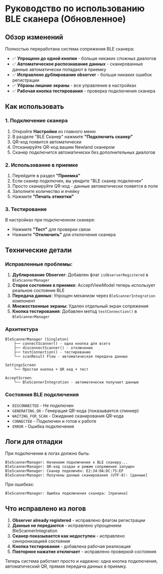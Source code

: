 # Руководство по использованию BLE сканера (Обновленное)

## Обзор изменений

Полностью переработана система сопряжения BLE сканера:
- ✅ **Упрощено до одной кнопки** - больше никаких сложных диалогов
- ✅ **Автоматическое распознавание данных** - сканированные данные автоматически попадают в приемку
- ✅ **Исправлено дублирование observer** - больше никаких ошибок регистрации
- ✅ **Убраны лишние экраны** - все управление в настройках
- ✅ **Рабочая кнопка тестирования** - проверка подключения сканера

## Как использовать

### 1. Подключение сканера

1. Откройте **Настройки** из главного меню
2. В разделе "BLE Сканер" нажмите **"Подключить сканер"**
3. QR-код появится автоматически
4. Отсканируйте QR-код вашим Newland сканером
5. Сканер подключится автоматически без дополнительных диалогов

### 2. Использование в приемке

1. Перейдите в раздел **"Приемка"**
2. Если сканер подключен, вы увидите "BLE сканер подключен"
3. Просто сканируйте QR-код - данные автоматически появятся в поле
4. Заполните количество и ячейку
5. Нажмите **"Печать этикетки"**

### 3. Тестирование

В настройках при подключенном сканере:
- Нажмите **"Тест"** для проверки связи
- Нажмите **"Отключить"** для отключения сканера

## Технические детали

### Исправленные проблемы:

1. **Дублирование Observer**: Добавлен флаг `isObserverRegistered` в `BleScannerManager`
2. **Старое состояние в приемке**: AcceptViewModel теперь использует реальное состояние BLE
3. **Передача данных**: Упрощен механизм через `BleScannerIntegration` компонент
4. **Множественные экраны**: Удален отдельный экран сопряжения
5. **Кнопка тестирования**: Добавлен метод `testConnection()` в `BleScannerManager`

### Архитектура

```
BleScannerManager (Singleton)
    ├── connectScanner() - одна кнопка для всего
    ├── disconnectScanner() - отключение
    ├── testConnection() - тестирование
    └── scanResult Flow - автоматическая передача данных

SettingsScreen
    └── Простая кнопка + QR код + тест

AcceptScreen
    └── BleScannerIntegration - автоматически получает данные
```

### Состояния BLE подключения

- `DISCONNECTED` - Не подключен
- `GENERATING_QR` - Генерация QR-кода (показывается спиннер)  
- `WAITING_FOR_SCAN` - Ожидание сканирования QR-кода
- `CONNECTED` - Подключен и готов к работе
- `ERROR` - Ошибка подключения

## Логи для отладки

При подключении в логах должно быть:
```
BleScannerManager: Начинаем подключение к BLE сканеру...
BleScannerManager: QR-код создан и режим сопряжения запущен
BleScannerManager: Сканер подключён: E2:34:0A:DC:75:EF
BleScannerManager: Получены данные сканирования (UTF-8): [данные]
```

При ошибках:
```
BleScannerManager: Ошибка подключения сканера: [причина]
```

## Что исправлено из логов

1. **Observer already registered** - исправлено флагом регистрации
2. **Данные не передаются** - исправлено упрощением BleScannerIntegration
3. **Сканер показывается как недоступен** - исправлено синхронизацией состояния
4. **Кнопка тестирования** - добавлена рабочая реализация
5. **Повторное нажатие отключает** - исправлено проверкой состояния

Теперь система работает просто и надежно: одна кнопка подключения, автоматический QR, прямая передача данных в приемку. 